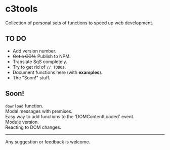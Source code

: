 # c3tools
Collection of personal sets of functions to speed up web development.

## TO DO
- Add version number.
- ~~Get a CDN.~~ Publish to NPM.
- Translate SqS completely.
- Try to get rid of `// TODO`s.
- Document functions here (with **examples**).
- The "Soon!" stuff.

## Soon!
`download` function.
<br>
Modal messages with premises.
<br>
Easy way to add functions to the 'DOMContentLoaded' event.
<br>
Module version.
<br>
Reacting to DOM changes.

---
Any suggestion or feedback is welcome.